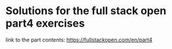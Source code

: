 # Solutions for the full stack open part4 exercises

link to the part contents: https://fullstackopen.com/en/part4
